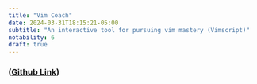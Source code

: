 ```yaml
---
title: "Vim Coach"
date: 2024-03-31T18:15:21-05:00
subtitle: "An interactive tool for pursuing vim mastery (Vimscript)"
notability: 6
draft: true
---
```


### ([Github Link](https://github.com/lucasscharenbroch/vim-coach))

